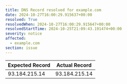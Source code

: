 ```yaml
---
title: DNS Record resolved for example.com
date: 2024-10-27T16:00:29.915637+00:00
resolved: True
resolvedWhen: 2024-10-27T16:00:29.915647+00:00
resolvedStartTime: 2024-10-25T21:09:43.191474+00:00
severity: notice
affected:
  - example.com
section: issue
---
```


| Expected Record  | Actual Record  |
|------------------|----------------|
| 93.184.215.14 | 93.184.215.14 |
